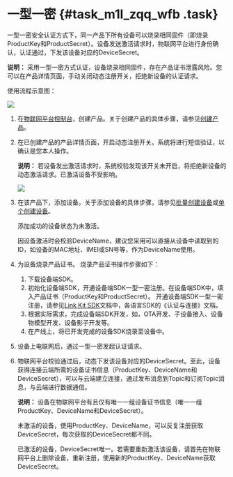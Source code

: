 # 一型一密 {#task_m1l_zqq_wfb .task}

一型一密安全认证方式下，同一产品下所有设备可以烧录相同固件（即烧录ProductKey和ProductSecret）。设备发送激活请求时，物联网平台进行身份确认，认证通过，下发该设备对应的DeviceSecret。

**说明：** 采用一型一密方式认证，设备烧录相同固件，存在产品证书泄露风险。您可以在产品详情页面，手动关闭动态注册开关，拒绝新设备的认证请求。

使用流程示意图：

![](http://static-aliyun-doc.oss-cn-hangzhou.aliyuncs.com/assets/img/14634/156376626232794_zh-CN.png)

1.  在[物联网平台控制台](http://iot.console.aliyun.com/)，创建产品。关于创建产品的具体步骤，请参见[创建产品](../../../../cn.zh-CN/用户指南/产品与设备/创建产品.md#)。
2.  在已创建产品的产品详情页面，开启动态注册开关。系统将进行短信验证，以确认是您本人操作。 

    **说明：** 若设备发出激活请求时，系统校验发现该开关未开启，将拒绝新设备的动态激活请求。已激活设备不受影响。

    ![](http://static-aliyun-doc.oss-cn-hangzhou.aliyuncs.com/assets/img/14634/156376626232795_zh-CN.png)

3.  在该产品下，添加设备。关于添加设备的具体步骤，请参见[批量创建设备](../../../../cn.zh-CN/用户指南/产品与设备/创建设备/批量创建设备.md#)或[单个创建设备](../../../../cn.zh-CN/用户指南/产品与设备/创建设备/单个创建设备.md#)。 

    添加成功的设备状态为未激活。

    因设备激活时会校验DeviceName，建议您采用可以直接从设备中读取到的ID，如设备的MAC地址、IMEI或SN号等，作为DeviceName使用。

4.  为设备烧录产品证书。 烧录产品证书操作步骤如下：
    1.  下载设备端SDK。
    2.  初始化设备端SDK，开通设备端SDK一型一密注册。在设备端SDK中，填入产品证书（ProductKey和ProductSecret）。 开通设备端SDK一型一密注册，请参见[Link Kit SDK](https://help.aliyun.com/product/93051.html)文档中，各语言SDK的《认证与连接》文档。
    3.  根据实际需求，完成设备端SDK开发，如，OTA开发、子设备接入、设备物模型开发、设备影子开发等。
    4.  在产线上，将已开发完成的设备SDK烧录至设备中。
5.  设备上电联网后，通过一型一密发起认证请求。
6.  物联网平台校验通过后，动态下发该设备对应的DeviceSecret。至此，设备获得连接云端所需的设备证书信息（ProductKey、DeviceName和DeviceSecret），可以与云端建立连接，通过发布消息到Topic和订阅Topic消息，与云端进行数据通信。 

    **说明：** 设备在物联网平台有且仅有唯一一组设备证书信息（唯一一组ProductKey、DeviceName和DeviceSecret）。

    未激活的设备，使用ProductKey、DeviceName，可以反复注册获取DeviceSecret，每次获取的DeviceSecret都不同。

    已激活的设备，DeviceSecret唯一。若需要重新激活该设备，请首先在物联网平台上删除设备，重新注册，使用新的ProductKey、DeviceName获取DeviceSecret。


